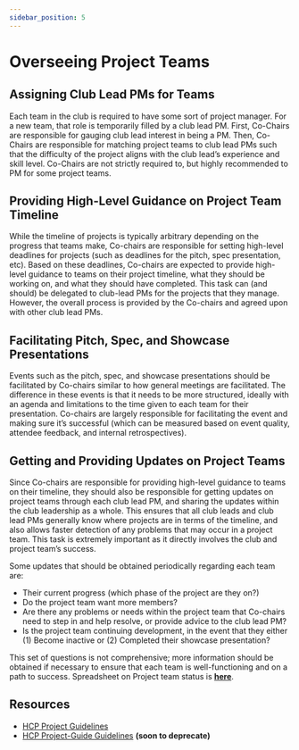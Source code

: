 ```yaml
---
sidebar_position: 5
---
```



# Overseeing Project Teams

## Assigning Club Lead PMs for Teams
Each team in the club is required to have some sort of project manager. For a new team, that role is temporarily filled by a club lead PM. First, Co-Chairs are responsible for gauging club lead interest in being a PM. Then, Co-Chairs are responsible for matching project teams to club lead PMs such that the difficulty of the project aligns with the club lead’s experience and skill level. Co-Chairs are not strictly required to, but highly recommended to PM for some project teams.

## Providing High-Level Guidance on Project Team Timeline
While the timeline of projects is typically arbitrary depending on the progress that teams make, Co-chairs are responsible for setting high-level deadlines for projects (such as deadlines for the pitch, spec presentation, etc). Based on these deadlines, Co-chairs are expected to provide high-level guidance to teams on their project timeline, what they should be working on, and what they should have completed. This task can (and should) be delegated to club-lead PMs for the projects that they manage. However, the overall process is provided by the Co-chairs and agreed upon with other club lead PMs.

## Facilitating Pitch, Spec, and Showcase Presentations
Events such as the pitch, spec, and showcase presentations should be facilitated by Co-chairs similar to how general meetings are facilitated. The difference in these events is that it needs to be more structured, ideally with an agenda and limitations to the time given to each team for their presentation. Co-chairs are largely responsible for facilitating the event and making sure it’s successful (which can be measured based on event quality, attendee feedback, and internal retrospectives).

## Getting and Providing Updates on Project Teams
Since Co-chairs are responsible for providing high-level guidance to teams on their timeline, they should also be responsible for getting updates on project teams through each club lead PM, and sharing the updates within the club leadership as a whole. This ensures that all club leads and club lead PMs generally know where projects are in terms of the timeline, and also allows faster detection of any problems that may occur in a project team. This task is extremely important as it directly involves the club and project team’s success.

Some updates that should be obtained periodically regarding each team are:
- Their current progress (which phase of the project are they on?)
- Do the project team want more members?
- Are there any problems or needs within the project team that Co-chairs need to step in and help resolve, or provide advice to the club lead PM?
- Is the project team continuing development, in the event that they either (1) Become inactive or (2) Completed their showcase presentation?

This set of questions is not comprehensive; more information should be obtained if necessary to ensure that each team is well-functioning and on a path to success. Spreadsheet on Project team status is **[here](https://docs.google.com/spreadsheets/d/1eUDLmVfoz0cfVi7qk-k4LVe_ZCHSJ16pqv-4aHhbzh8/edit#gid=0)**.

## Resources

- [HCP Project Guidelines](https://docs.google.com/document/d/1r67zM1BLEcgG7lAa1LoIeX6qNSCMLO36AN2eITTFk_c/edit#)
- [HCP Project-Guide Guidelines](https://docs.google.com/document/d/1ISLD3VoLMqDzjHbCjzqkXbw2JDFrMPgh4VXK3TUuDuI/edit#) **(soon to deprecate)**
